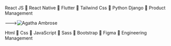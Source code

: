 React JS  🚀 React Native  🚀 Flutter  🚀 Tailwind Css  🚀 Python Django 🚀 Product Management

--->![Agatha Ambrose](https://user-images.githubusercontent.com/73320658/156777791-a8584514-6551-4a42-b286-39fbef8ac6ce.gif)

Html  🚀 Css  🚀 JavaScript  🚀 Sass  🚀 Bootstrap 🚀 Figma 🚀 Engineering Management 
<!---
agathambrose/agathambrose is a ✨ special ✨ repository because its `README.md` (this file) appears on your GitHub profile.
You can click the Preview link to take a look at your changes.


